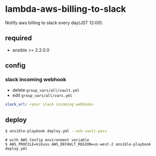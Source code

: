 # lambda-aws-billing-to-slack

Notify aws billing to slack every day(JST 12:00). 

## required
- ansible >= 2.2.0.0

## config
### slack incoming webhook
- delete `group_vars/all/vault.yml`
- edit `group_vars/all/vars.yml`
```yaml
slack_url: <your slack incoming webhook>
```

## deploy
```bash
$ ansible-playbook deploy.yml --ask-vault-pass
```

```
# with AWS Config environment variable
$ AWS_PROFILE=kikusu AWS_DEFAULT_REGION=us-west-2 ansible-playbook deploy.yml
```
